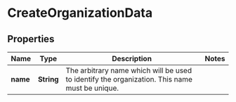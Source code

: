 

# CreateOrganizationData


## Properties

| Name | Type | Description | Notes |
|------------ | ------------- | ------------- | -------------|
|**name** | **String** | The arbitrary name which will be used to identify the organization. This name must be unique. |  |



